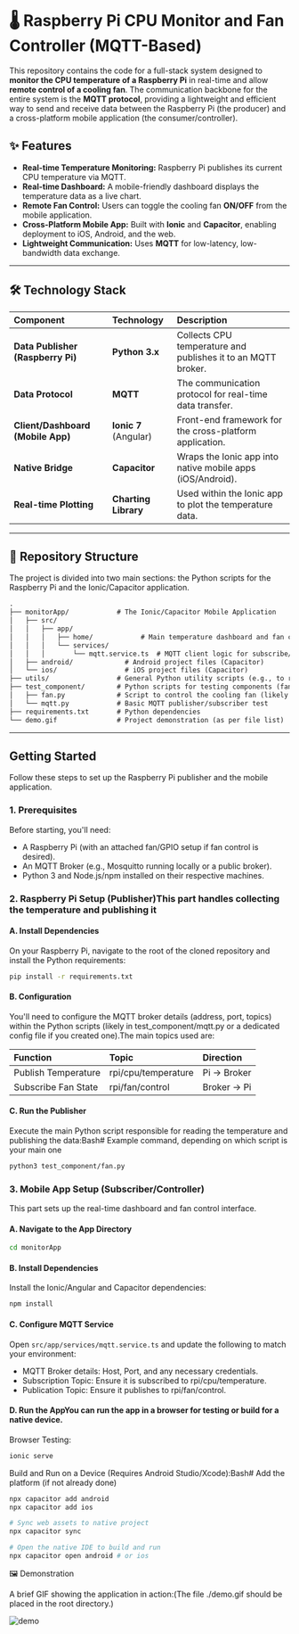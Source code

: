 # 🌡️ Raspberry Pi CPU Monitor and Fan Controller (MQTT-Based)

This repository contains the code for a full-stack system designed to **monitor the CPU temperature of a Raspberry Pi** in real-time and allow **remote control of a cooling fan**. The communication backbone for the entire system is the **MQTT protocol**, providing a lightweight and efficient way to send and receive data between the Raspberry Pi (the producer) and a cross-platform mobile application (the consumer/controller).

## ✨ Features

* **Real-time Temperature Monitoring:** Raspberry Pi publishes its current CPU temperature via MQTT.
* **Real-time Dashboard:** A mobile-friendly dashboard displays the temperature data as a live chart.
* **Remote Fan Control:** Users can toggle the cooling fan **ON/OFF** from the mobile application.
* **Cross-Platform Mobile App:** Built with **Ionic** and **Capacitor**, enabling deployment to iOS, Android, and the web.
* **Lightweight Communication:** Uses **MQTT** for low-latency, low-bandwidth data exchange.

---

## 🛠️ Technology Stack

| Component | Technology | Description |
| :--- | :--- | :--- |
| **Data Publisher (Raspberry Pi)** | **Python 3.x** | Collects CPU temperature and publishes it to an MQTT broker. |
| **Data Protocol** | **MQTT** | The communication protocol for real-time data transfer. |
| **Client/Dashboard (Mobile App)** | **Ionic 7** (Angular) | Front-end framework for the cross-platform application. |
| **Native Bridge** | **Capacitor** | Wraps the Ionic app into native mobile apps (iOS/Android). |
| **Real-time Plotting** | **Charting Library** | Used within the Ionic app to plot the temperature data. |

---

## 📂 Repository Structure

The project is divided into two main sections: the Python scripts for the Raspberry Pi and the Ionic/Capacitor application.

```txt
.
├── monitorApp/            # The Ionic/Capacitor Mobile Application
│   ├── src/
│   │   ├── app/
│   │   │   ├── home/            # Main temperature dashboard and fan control page
│   │   │   └── services/
│   │   │       └── mqtt.service.ts  # MQTT client logic for subscribe/publish
│   ├── android/             # Android project files (Capacitor)
│   └── ios/                 # iOS project files (Capacitor)
├── utils/                 # General Python utility scripts (e.g., to read CPU temp)
├── test_component/        # Python scripts for testing components (fan, OLED, MQTT)
│   ├── fan.py             # Script to control the cooling fan (likely via GPIO)
│   └── mqtt.py            # Basic MQTT publisher/subscriber test
├── requirements.txt       # Python dependencies
└── demo.gif               # Project demonstration (as per file list)
```

---

## Getting Started

Follow these steps to set up the Raspberry Pi publisher and the mobile application.

### 1. Prerequisites

Before starting, you'll need:

* A Raspberry Pi (with an attached fan/GPIO setup if fan control is desired).
* An MQTT Broker (e.g., Mosquitto running locally or a public broker).
* Python 3 and Node.js/npm installed on their respective machines.

### 2. Raspberry Pi Setup (Publisher)This part handles collecting the temperature and publishing it

#### A. Install Dependencies

On your Raspberry Pi, navigate to the root of the cloned repository and install the Python requirements:

```Bash
pip install -r requirements.txt
```

#### B. Configuration

You'll need to configure the MQTT broker details (address, port, topics) within the Python scripts (likely in test_component/mqtt.py or a dedicated config file if you created one).The main topics used are:

| Function | Topic | Direction |
| :--- | :--- | :--- |
| Publish Temperature | rpi/cpu/temperature | Pi → Broker |
| Subscribe Fan State | rpi/fan/control | Broker → Pi |

#### C. Run the Publisher

Execute the main Python script responsible for reading the temperature and publishing the data:Bash# Example command, depending on which script is your main one

```bash
python3 test_component/fan.py
```

### 3. Mobile App Setup (Subscriber/Controller)

This part sets up the real-time dashboard and fan control interface.

#### A. Navigate to the App Directory

```Bash
cd monitorApp
```

#### B. Install Dependencies

Install the Ionic/Angular and Capacitor dependencies:

```Bash
npm install
```

#### C. Configure MQTT Service

Open `src/app/services/mqtt.service.ts` and update the following to match your environment:

- MQTT Broker details: Host, Port, and any necessary credentials.
- Subscription Topic: Ensure it is subscribed to rpi/cpu/temperature.
- Publication Topic: Ensure it publishes to rpi/fan/control.

#### D. Run the AppYou can run the app in a browser for testing or build for a native device.

Browser Testing:

```Bash
ionic serve
```

Build and Run on a Device (Requires Android Studio/Xcode):Bash# Add the platform (if not already done)

```Bash
npx capacitor add android
npx capacitor add ios

# Sync web assets to native project
npx capacitor sync

# Open the native IDE to build and run
npx capacitor open android # or ios
```

🖼️ Demonstration

A brief GIF showing the application in action:(The file ./demo.gif should be placed in the root directory.)

![demo](demo.gif)